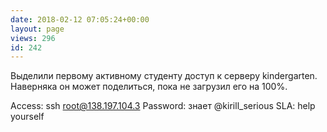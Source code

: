 ```yaml
---
date: 2018-02-12 07:05:24+00:00
layout: page
views: 296
id: 242
---
```


Выделили первому активному студенту доступ к серверу kindergarten. Наверняка он может поделиться, пока не загрузил его на 100%. 

Access: ssh root@138.197.104.3
Password: знает @kirill_serious
SLA: help yourself


